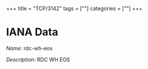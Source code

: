 +++
title = "TCP/3142"
tags = [""]
categories = [""]
+++

# IANA Data

_Name:_ rdc-wh-eos

_Description:_ RDC WH EOS

